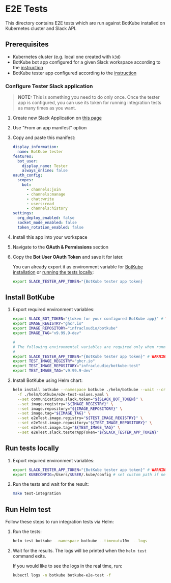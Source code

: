 # E2E Tests

This directory contains E2E tests which are run against BotKube installed on Kubernetes cluster and Slack API.

## Prerequisites

- Kubernetes cluster (e.g. local one created with `k3d`)
- BotKube bot app configured for a given Slack workspace according to the [instruction](https://www.botkube.io/installation/slack/)
- BotKube tester app configured according to the [instruction](#configure-tester-slack-application)

### Configure Tester Slack application

> **NOTE:** This is something you need to do only once. Once the tester app is configured, you can use its token for running integration tests as many times as you want.

1. Create new Slack Application on [this page](https://api.slack.com/apps)
2. Use "From an app manifest" option
3. Copy and paste this manifest:

    ```yaml
    display_information:
      name: BotKube tester
    features:
      bot_user:
        display_name: Tester
        always_online: false
    oauth_config:
      scopes:
        bot:
          - channels:join
          - channels:manage
          - chat:write
          - users:read
          - channels:history
    settings:
      org_deploy_enabled: false
      socket_mode_enabled: false
      token_rotation_enabled: false
    ```

4. Install this app into your workspace
5. Navigate to the **OAuth & Permissions** section
6. Copy the **Bot User OAuth Token** and save it for later.

   You can already export it as environment variable for [BotKube installation](#install-botkube) or [running the tests locally](#run-tests-locally):
   
   ```bash
   export SLACK_TESTER_APP_TOKEN="{BotKube tester app token}
   ```

## Install BotKube

1. Export required environment variables:

    ```bash
    export SLACK_BOT_TOKEN="{token for your configured BotKube app}" # WARNING: It is token for BotKube Slack bot, not the Tester!
    export IMAGE_REGISTRY="ghcr.io"
    export IMAGE_REPOSITORY="infracloudio/botkube"
    export IMAGE_TAG="v9.99.9-dev"

    #
    # The following environmental variables are required only when running integration tests via Helm:
    #
    export SLACK_TESTER_APP_TOKEN="{BotKube tester app token}" # WARNING: This is a token for Tester, not the BotKube Slack bot!
    export TEST_IMAGE_REGISTRY="ghcr.io"
    export TEST_IMAGE_REPOSITORY="infracloudio/botkube-test"
    export TEST_IMAGE_TAG="v9.99.9-dev"
    ```

1. Install BotKube using Helm chart:
        
    ```bash
    helm install botkube --namespace botkube ./helm/botkube --wait --create-namespace \
      -f ./helm/botkube/e2e-test-values.yaml \
      --set communications.slack.token="${SLACK_BOT_TOKEN}" \
      --set image.registry="${IMAGE_REGISTRY}" \
      --set image.repository="${IMAGE_REPOSITORY}" \
      --set image.tag="${IMAGE_TAG}" \
      --set e2eTest.image.registry="${TEST_IMAGE_REGISTRY}" \
      --set e2eTest.image.repository="${TEST_IMAGE_REPOSITORY}" \
      --set e2eTest.image.tag="${TEST_IMAGE_TAG}" \
      --set e2eTest.slack.testerAppToken="${SLACK_TESTER_APP_TOKEN}"
    ```

## Run tests locally

1. Export required environment variables:

    ```bash
    export SLACK_TESTER_APP_TOKEN="{BotKube tester app token}" # WARNING: This is a token for Tester, not the BotKube Slack bot.
    export KUBECONFIG=/Users/$USER/.kube/config # set custom path if necessary
    ```

1. Run the tests and wait for the result:

    ```bash
    make test-integration
    ```

## Run Helm test

Follow these steps to run integration tests via Helm:

1. Run the tests:

    ```bash
    helm test botkube --namespace botkube --timeout=10m  --logs
    ```

1. Wait for the results. The logs will be printed when the `helm test` command exits.

    If you would like to see the logs in the real time, run:

    ```bash
    kubectl logs -n botkube botkube-e2e-test -f
    ```
